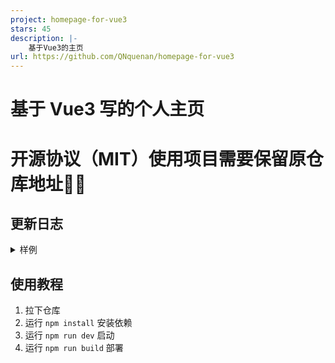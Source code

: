 ```yaml
---
project: homepage-for-vue3
stars: 45
description: |-
    基于Vue3的主页
url: https://github.com/QNquenan/homepage-for-vue3
---
```


# 基于 Vue3 写的个人主页

# 开源协议（MIT）使用项目需要保留原仓库地址🥲🥲

## 更新日志

<details>
<summary>样例</summary>

## 2024-9-19

1. 添加加载动画
2. 组件库改为按需引用，优化加载速度

## 2024-9-18

1. ~~增加等待加载完成后才显示动画~~

## 2024-9-16

1. 修改 网站语言为中文
2. 修改 关于样式、添加载入动画、添加按钮渐变
3. 添加 @vueuse/motion
4. 添加 深色模式、浅色模式、跟随系统
5. 修复 按钮跳转失效
6. 修复 某些机型移动端打字机定位错误

## 2024-9-15

1. 修改 关于本站的样式
2. 修改 背景样式
3. 添加 移动端优化

## 2024-9-14

1. 初次部署
2. 添加 vuesax-alpha、vue3-typed-js
3. 部署 beta1 版本
</details>

## 使用教程

1. 拉下仓库
2. 运行 `npm install` 安装依赖
3. 运行 `npm run dev` 启动
4. 运行 `npm run build` 部署

